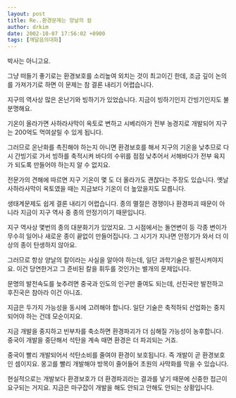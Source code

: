 ```yaml
---
layout: post
title: Re..환경문제는 양날의 칼
author: drkim
date: 2002-10-07 17:56:02 +0900
tags: [깨달음의대화]
---
```

박사는 아니고요.
  

  
그냥 떠들기 좋기로는 환경보호를 소리높여 외치는 것이 최고이긴 한데, 조금 깊이 논의를 가져가기로 하면 이 문제는 참 결론 내리기 어렵습니다.
  

  
지구의 역사상 많은 온난기와 빙하기가 있었습니다. 지금이 빙하기인지 간빙기인지도 불분명해요.
  

  
기온이 올라가면 사하라사막이 옥토로 변하고 시베리아가 전부 농경지로 개발되어 지구는 200억도 먹여살릴 수 있게 됩니다.
  

  
그러므로 온난화를 촉진해야 하는지 아니면 환경보호를 해서 지구의 기온을 낮추므로 다시 간빙기로 가서 빙하를 축적시켜 바다의 수위를 점점 낮추어서 서해바다가 전부 육지가 되도록 만들어야 하는지 알 수 없지요.
  

  
전문가의 견해에 따르면 지구 기온이 몇 도 더 올라가도 괜찮다는 주장도 있습니다. 옛날 사하라사막이 옥토였을 때는 지금보다 기온이 더 높았을지도 모릅니다.
  

  
생태계문제도 쉽게 결론 내리기 어렵습니다. 종의 멸절은 경쟁이나 환경파괴 때문이 아니라 지금이 지구 역사 중 종의 안정기이기 때문입니다.
  

  
지구 역사상 몇번의 종의 대분화기가 있었지요. 그 시점에서는 돌연변이 등 각종 변이가 무수히 일어나 새로운 종이 끝없이 만들어집니다. 그 시기가 지나면 안정기가 와서 더 이상의 종이 탄생하지 않아요.
  

  
그러므로 항상 양날의 칼이라는 사실을 알아야 하는데, 일단 과학기술은 발전시켜야지요. 이건 당연한거고 그 준비된 칼을 휘두를 것인가는 별개의 문제입니다.
  

  
문명의 발전속도를 늦추려면 중국과 인도의 인구만 줄여도 되는데, 선진국만 발전하고 후진국은 참아라 이건 아니죠.
  

  
지금은 두가지 가능성을 동시에 고려해야 합니다. 일단 기술은 축적하되 산업화는 중지되어야 하는 건데 모순이지요.
  

  
지금 개발을 중지하고 빈부차를 축소하면 환경파괴가 더 심해질 가능성이 농후합니다. 중국이 개발을 중단해서 석탄을 계속 때면 환경은 더 파괴되는 거죠.
  

  
중국이 빨리 개발되어서 석탄소비를 줄여야 환경이 보호됩니다. 즉 개발이 곧 환경보호인 셈이지요. 몽고를 빨리 개발해야 방목이 줄어들어 초원의 사막화를 막을 수 있습니다.
  

  
현실적으로는 개발보다 환경보호가 더 환경파괴라는 결과를 낳기 때문에 신중한 접근이 요구되는 거지요. 지금은 마구잡이 개발을 해도 안되고 안해도 안되는 상황입니다.
